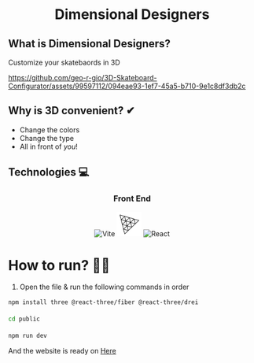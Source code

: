 <h1 align="middle"> Dimensional Designers </h1>

## What is Dimensional Designers?

Customize your skatebaords in 3D

https://github.com/geo-r-gio/3D-Skateboard-Configurator/assets/99597112/094eae93-1ef7-45a5-b710-9e1c8df3db2c


## Why is 3D convenient? ✔

- Change the colors
- Change the type
- All in front of *you*!

## Technologies 💻
<h3 align ="middle">Front End</h3>

<p align="middle">
<img src="https://raw.githubusercontent.com/danielcranney/readme-generator/main/public/icons/skills/vite-colored.svg" width="50" height="50" alt="Vite" />
<img class="ml-4 w-8 h-8 sm:w-10 sm:h-10" src="https://raw.githubusercontent.com/devicons/devicon/master/icons/threejs/threejs-original.svg" alt="Express" width="50" height="50">
<img src="https://raw.githubusercontent.com/danielcranney/readme-generator/main/public/icons/skills/react-colored.svg" width="50" height="50" alt="React" />
</p>

# How to run? 🏃‍♂️

1. Open the file & run the following commands in order
``` bash
npm install three @react-three/fiber @react-three/drei

cd public

npm run dev
```

And the website is ready on <a href="http://127.0.0.1:5173/">Here</a>

